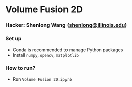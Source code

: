# Volume Fusion 2D
### Hacker: Shenlong Wang (shenlong@illinois.edu)

### Set up
- Conda is recommended to manage Python packages
- Install `numpy`, `opencv`, `matplotlib`

### How to run?
- Run `Volume Fusion 2D.ipynb`

